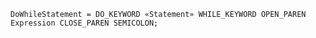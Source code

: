 <!-- This file is generated automatically by infrastructure scripts. Please don't edit by hand. -->

```{ .ebnf .slang-ebnf #DoWhileStatement }
DoWhileStatement = DO_KEYWORD «Statement» WHILE_KEYWORD OPEN_PAREN Expression CLOSE_PAREN SEMICOLON;
```

